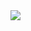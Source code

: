 <img src="[https://shorturl.at/bmCQX](https://1.bp.blogspot.com/-trIPBk-9FDk/YAgqCqp4gvI/AAAAAAAAA78/nbS5_tujg7UAWK3frH-Rxtg3ZkwHw98DwCLcBGAsYHQ/s1000/AdobeStock_182336349_Preview.jpeg)https://1.bp.blogspot.com/-trIPBk-9FDk/YAgqCqp4gvI/AAAAAAAAA78/nbS5_tujg7UAWK3frH-Rxtg3ZkwHw98DwCLcBGAsYHQ/s1000/AdobeStock_182336349_Preview.jpeg" />
